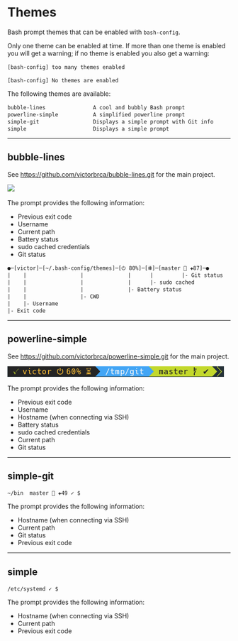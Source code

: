 Themes
===

Bash prompt themes that can be enabled with `bash-config`.

Only one theme can be enabled at time. If more than one theme is enabled you will get a warning; if no theme is enabled you also get a warning:

```
[bash-config] too many themes enabled
```

```
[bash-config] No themes are enabled
```

The following themes are available:

```
bubble-lines               A cool and bubbly Bash prompt
powerline-simple           A simplified powerline prompt
simple-git                 Displays a simple prompt with Git info
simple                     Displays a simple prompt
```

- - -

bubble-lines
---

See https://github.com/victorbrca/bubble-lines.git for the main project.

![](https://raw.githubusercontent.com/victorbrca/bubble-lines/master/images/prompt.1.png)

The prompt provides the following information:

- Previous exit code
- Username
- Current path
- Battery status
- sudo cached credentials
- Git status

```
●─[victor]─[~/.bash-config/themes]─[⏻ 80%]─[ⵌ]─[master  ✚87]─●
|    |                 |              |      |         |- Git status
|    |                 |              |      |- sudo cached
|    |                 |              |- Battery status
|    |                 |- CWD
|    |- Username
|- Exit code
```

- - -

powerline-simple
---

See https://github.com/victorbrca/powerline-simple.git for the main project.

![](https://raw.githubusercontent.com/victorbrca/powerline-simple/master/images/prompt.png)

The prompt provides the following information:

- Previous exit code
- Username
- Hostname (when connecting via SSH)
- Battery status
- sudo cached credentials
- Current path
- Git status

- - -

simple-git
---

```
~/bin  master  ✚49 ✓ $
```

The prompt provides the following information:

- Hostname (when connecting via SSH)
- Current path
- Git status
- Previous exit code

- - -

simple
---

```
/etc/systemd ✓ $
```

The prompt provides the following information:

- Hostname (when connecting via SSH)
- Current path
- Previous exit code
